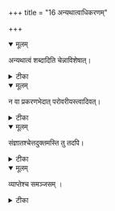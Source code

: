 +++
title = "16 अन्यथात्वाधिकरणम्"

+++


<details open><summary>मूलम्</summary>

अन्यथात्वं शब्दादिति चेन्नाविशेषात्।
</details>



<details><summary>टीका</summary>

उद्गातरि च तत्कर्मण्यघ्यासस्य विधानतः । विद्यैक्यं नेति चेन्मैवं ह्यविशेषादुपकिरमे ॥ [360]
</details>



<details open><summary>मूलम्</summary>

न वा प्रकरणभेदात् परोवरीयस्त्वादिवत्।
</details>



<details><summary>टीका</summary>

कृत्स्नोद्गीथे तदंशे च विधानस्थलभेदतः । परोवरीयस्त्वादिवत् विद्याभेद इहोच्यते ॥ [361]
</details>



<details open><summary>मूलम्</summary>

संज्ञातश्चेत्तदुक्तमस्ति तु तदपि।
</details>



<details><summary>टीका</summary>

नोद्गीथोपासनमिति नामैक्यादैक्यमित्यपि । कुण्डपाय्यग्निहोत्रे च नित्ये चास्त्येकनाम हि ॥ [362]
</details>



<details open><summary>मूलम्</summary>

व्याप्तेश्च समञ्जसम् ।
</details>



<details><summary>टीका</summary>

औपक्रमात्तु सर्वत्र व्याप्त्या प्रणव एव हि । उपास्यत्वेनोच्यत इति च्छान्दोग्ये तु समञ्जसम् ॥ [363]
</details>

